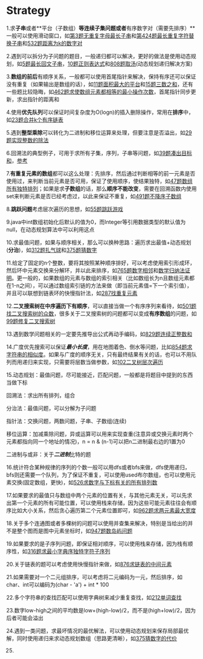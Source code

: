 # Strategy

1.求**子串**或者**平台（子数组）**等连续子集问题或者**有序数字对（需要先排序）**一般可以使用滑动窗口，如[第3题无重复字母最长子串](https://leetcode.com/problems/longest-substring-without-repeating-characters/)和[第424题最长重复字符替换子串](https://leetcode.com/problems/longest-repeating-character-replacement/)和[532题距离为k的数字对](https://leetcode.com/problems/k-diff-pairs-in-an-array/)

2.遇到可以拆分为子问题的题目，一般递归都可以解决，更好的做法是使用动态规划，如[5题最长回文子串](https://leetcode.com/problems/longest-palindromic-substring/)，[10题正则表达式](https://leetcode.com/problems/regular-expression-matching/)和[808题取汤](<https://leetcode.com/problems/soup-servings/>)(动态规划递归解决方案)

3.**数组的前后**有顺序关系，一般都可以使用首尾指针来解决，保持有序还可以保证没有重复（如果输出是数组的话），如[11题面积最大的平台](https://leetcode.com/problems/container-with-most-water/)和[15题三数之和](https://leetcode.com/problems/3sum/)，还有一些题比较隐晦，如[462题求使数组元素都相等的最小操作次数](https://leetcode.com/problems/minimum-moves-to-equal-array-elements-ii/)，首尾指针同步更新，求出指针的距离和

4.使用**优先队列**可以保证时间复杂度为O(logn)的插入删除操作，常用在**排序**中，如[23题合并k个有序链表](https://leetcode.com/problems/merge-k-sorted-lists/)

5.遇到**整型乘除**可以转化为二进制和移位运算来处理，但要注意是否溢出，如[29题实现整数的除法](https://leetcode.com/problems/divide-two-integers/)

6.回溯法的典型例子，可用于求所有子集，序列，子串等问题，如[39题凑出目标和](https://leetcode.com/problems/combination-sum/)，[参考](https://leetcode.com/problems/combination-sum/discuss/16502/A-general-approach-to-backtracking-questions-in-Java-(Subsets-Permutations-Combination-Sum-Palindrome-Partitioning))

7.**有重复元素的数组**都可以这么处理：先排序，然后通过判断相等的前一元素是否使用过，来判断当前元素是否可用，保证了使用顺序，使结果独特，如[47题数组所有独特排列](https://leetcode.com/problems/permutations-ii/)；如果是求**子数组**的话，那么**顺序不能改变**，需要在回溯函数内使用set来判断元素是否已经考虑过，以此来保证不重复，如[491题不降序子数组](https://leetcode.com/problems/increasing-subsequences/)

8.**跳跃问题**考虑层次遍历的思想，如[55题跳跃游戏](https://leetcode.com/problems/jump-game/)

9.java中int数组初始化后默认的值为0，而Integer等引用数据类型的默认值为null，在动态规划算法中可以利用这点

10.求最值问题，如果与顺序相关，那么可以换种思路：遍历求出最值+动态规划(**分治**)，如[312题扎气球](https://leetcode.com/problems/burst-balloons/)和[375题猜数字](https://leetcode.com/problems/guess-number-higher-or-lower-ii/)

11.给定了固定的n个整数，要将其按照某种顺序排好，可以考虑使用索引形成环，然后环中元素交换来分解环，并以此来排序，如[765题数字相邻](<https://leetcode.com/problems/couples-holding-hands/>)和[数学归纳法证明](<https://leetcode.com/problems/couples-holding-hands/discuss/113362/JavaC%2B%2B-O(N)-solution-using-cyclic-swapping>)。更一般的，如果数组的元素与数组的索引相关（比如数组长为n且数组元素都在1-n之间），可以通过数组索引链的方法来做（即当前元素值=下一个索引值），并且可以联想到链表环的快慢指针法，如[287找重复元素](https://leetcode.com/problems/find-the-duplicate-number/)

12.**二叉搜索树在中序遍历下有顺序**，可以直接当做一个有序序列来看待，如[501题找二叉搜索树的众数](<https://leetcode.com/problems/find-mode-in-binary-search-tree/>)，很多关于二叉搜索树的问题都可以变成**有序数组**的问题，如[99题修复二叉搜索树](https://leetcode.com/problems/recover-binary-search-tree/)

13.遇到数学问题相关的一定要先推导出公式再动手编码，如[829题连续正整数和](<https://leetcode.com/problems/consecutive-numbers-sum/solution/>)

14.广度优先搜索可以保证***最小长度***，用在地图着色、倒水等问题，比如[854题求字符串的相似度](<https://leetcode.com/problems/k-similar-strings/>)。如果与广度的顺序无关，只有最终结果有关的话，也可以不用队列而用递归来实现，只需要将层数当做参数，如[102二叉树层次遍历](https://leetcode.com/problems/binary-tree-level-order-traversal/)

15.动态规划：最值问题，尽可能接近，匹配问题，一般都是将题目中提到的东西当做下标

回溯法：求出所有排列，组合

分治法：最值问题，可以分解为子问题

指针法：交换问题，两数问题，子串、子数组(连续)

移位运算：加减乘除问题，异或运算可以用来实现查重(注意异或交换元素时两个元素都指向同一个地址的情况)，n = n & (n-1)可以把n二进制最右边的1置为0

二进制与或非：关于***二进制***比特的题

16.统计符合某种规律的序列的个数一般可以用dfs或者bfs来做，dfs使用递归，bfs则还需要一个队列，为了保证不重复，可以使用used布尔数组，也可以使用元素交换(固定数组，更快)，如[526求数字与下标有关的所有排列数](<https://leetcode.com/problems/beautiful-arrangement/>)

17.如果要求的最值只与数组中两个元素的位置有关，与其他元素无关，可以先求出第一个元素的所有可能位置，可以使用栈来存储，因为这些可能元素往往会有顺序比如大小关系，然后贪心遍历第二个元素位置即可，如[962题求两元素最大宽度](<https://leetcode.com/problems/maximum-width-ramp/>)

18.关于多个连通图或者多棵树的问题可以使用并查集来解决，特别是当给出的并不是整个图而是图中元素坐标时，如[947题数岛屿问题](<https://leetcode.com/problems/most-stones-removed-with-same-row-or-column/>)

19.如果要求的是子序列问题，即保证相对顺序，可以使用栈来存储，因为栈有顺序性，如[316题求最小字典序独特字符子序列](https://leetcode.com/problems/remove-duplicate-letters/)

20.关于链表的题可以考虑使用快慢指针来做，如[876求链表的中间元素](https://leetcode.com/problems/middle-of-the-linked-list/)

21.如果需要对一个二元组排序，可以考虑将二元编码为一元，然后排序，如char、int可以编码为(char - 'a') + int * 100

22.多个字符串的查找匹配可以使用字典树来减少重复查找，如[212单词查找](https://leetcode.com/problems/word-search-ii/)

23.数字low-high之间的平均数是low+(high-low)/2，而不是(high+low)/2，因为后者可能会溢出

24.遇到一类问题，求最坏情况的最优解法，可以使用动态规划来保存局部最优解，同时使用递归来求动态规划数组（思路更清晰），如[375猜数字的代价](https://leetcode.com/problems/guess-number-higher-or-lower-ii/)

25.